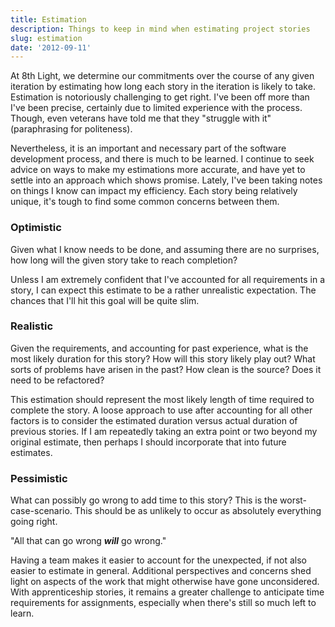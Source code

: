 ```yaml
---
title: Estimation
description: Things to keep in mind when estimating project stories
slug: estimation
date: '2012-09-11'
---
```


At 8th Light, we determine our commitments over the course of any given iteration by estimating how
long each story in the iteration is likely to take. Estimation is notoriously challenging to get
right. I've been off more than I've been precise, certainly due to limited experience with the
process. Though, even veterans have told me that they "struggle with it" (paraphrasing for
politeness).

Nevertheless, it is an important and necessary part of the software development process, and there
is much to be learned. I continue to seek advice on ways to make my estimations more accurate, and
have yet to settle into an approach which shows promise. Lately, I've been taking notes on things I
know can impact my efficiency. Each story being relatively unique, it's tough to find some common
concerns between them.

### Optimistic

Given what I know needs to be done, and assuming there are no surprises, how long will the given
story take to reach completion?

Unless I am extremely confident that I've accounted for all requirements in a story, I can expect
this estimate to be a rather unrealistic expectation. The chances that I'll hit this goal will be
quite slim.

### Realistic

Given the requirements, and accounting for past experience, what is the most likely duration for
this story? How will this story likely play out? What sorts of problems have arisen in the past? How
clean is the source? Does it need to be refactored?

This estimation should represent the most likely length of time required to complete the story. A
loose approach to use after accounting for all other factors is to consider the estimated duration
versus actual duration of previous stories. If I am repeatedly taking an extra point or two beyond
my original estimate, then perhaps I should incorporate that into future estimates.

### Pessimistic

What can possibly go wrong to add time to this story? This is the worst-case-scenario. This should
be as unlikely to occur as absolutely everything going right.

"All that can go wrong **_will_** go wrong."

Having a team makes it easier to account for the unexpected, if not also easier to estimate in
general. Additional perspectives and concerns shed light on aspects of the work that might otherwise
have gone unconsidered. With apprenticeship stories, it remains a greater challenge to anticipate
time requirements for assignments, especially when there's still so much left to learn.
